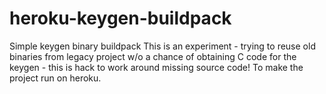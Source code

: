 heroku-keygen-buildpack
============================

Simple keygen binary buildpack 
This is an experiment - trying to reuse old binaries from legacy project 
w/o a chance of obtaining C code for the keygen - this is hack to work
around missing source code! To make the project run on heroku.

